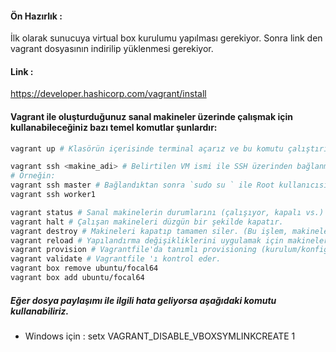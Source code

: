 #### Ön Hazırlık :
İlk olarak sunucuya virtual box kurulumu yapılması gerekiyor. Sonra link den vagrant dosyasının indirilip yüklenmesi gerekiyor.

#### Link :
https://developer.hashicorp.com/vagrant/install

#### Vagrant ile oluşturduğunuz sanal makineler üzerinde çalışmak için kullanabileceğiniz bazı temel komutlar şunlardır:
```bash
vagrant up # Klasörün içerisinde terminal açarız ve bu komutu çalıştırırız. Klasörde bulunan Vagrantfile ı okuyarak cluster'ı oluşturmaya başlar.

vagrant ssh <makine_adi> # Belirtilen VM ismi ile SSH üzerinden bağlanmanızı sağlar.
# Örneğin:
vagrant ssh master # Bağlandıktan sonra `sudo su ` ile Root kullanıcısına geçip işlemlerimizi yapabiliriz.
vagrant ssh worker1

vagrant status # Sanal makinelerin durumlarını (çalışıyor, kapalı vs.) listeler.
vagrant halt # Çalışan makineleri düzgün bir şekilde kapatır.
vagrant destroy # Makineleri kapatıp tamamen siler. (Bu işlem, makineleri yeniden oluşturmanızı gerektirebilir.)
vagrant reload # Yapılandırma değişikliklerini uygulamak için makineleri yeniden başlatır.
vagrant provision # Vagrantfile'da tanımlı provisioning (kurulum/konfigürasyon) scriptlerini yeniden çalıştırır.
vagrant validate # Vagrantfile 'ı kontrol eder.
vagrant box remove ubuntu/focal64
vagrant box add ubuntu/focal64
```
##### Eğer dosya paylaşımı ile ilgili hata geliyorsa aşağıdaki komutu kullanabiliriz.
- Windows için : setx VAGRANT_DISABLE_VBOXSYMLINKCREATE 1
